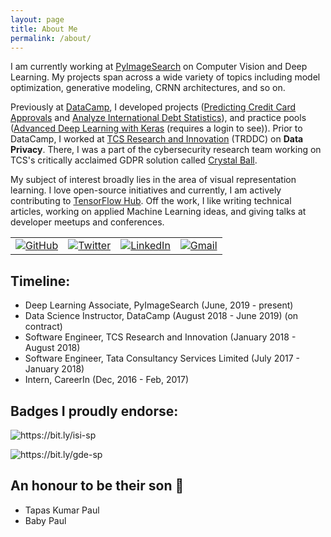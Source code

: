 ```yaml
---
layout: page
title: About Me
permalink: /about/
---
```

I am currently working at [PyImageSearch](https://www.pyimagesearch.com/) on Computer Vision and Deep Learning. My projects span across a wide variety of topics including model optimization, generative modeling, CRNN architectures, and so on.

Previously at [DataCamp](https://www.datacamp.com/), I developed projects ([Predicting Credit Card Approvals](https://www.datacamp.com/projects/558?tap_a=5644-dce66f&tap_s=357540-5b28dd) and [Analyze International Debt Statistics](https://www.datacamp.com/projects/754?tap_a=5644-dce66f&tap_s=357540-5b28dd)), and practice pools ([Advanced Deep Learning with Keras](https://practice.datacamp.com/p/217?tap_a=5644-dce66f&tap_s=357540-5b28dd) (requires a login to see)). Prior to DataCamp, I worked at [TCS Research and Innovation](https://www.tcs.com/research-and-innovation) (TRDDC) on **Data Privacy**. There, I was a part of the cybersecurity research team working on TCS's critically acclaimed GDPR solution called [Crystal Ball](https://www.tcs.com/tcs-recognized-leader-gdpr-services-by-nelsonhall).

My subject of interest broadly lies in the area of visual representation learning. I love open-source initiatives and currently, I am actively contributing to [TensorFlow Hub](https://tfhub.dev/s?publisher=sayakpaul). Off the work, I like writing technical articles, working on applied Machine Learning ideas, and giving talks at developer meetups and conferences.

<table>
  <tr>
      <td><a href="https://github.com/sayakpaul"><img src="https://img.shields.io/github/followers/sayakpaul.svg?label=GitHub&style=social" alt="GitHub"></a></td>
    <td><a href="https://twitter.com/sayakpaul"><img src="https://img.shields.io/twitter/follow/RisingSayak?label=Twitter&style=social" alt="Twitter"></a></td>
    <td><a href="https://www.linkedin.com/in/sayak-paul"><img src="https://img.shields.io/badge/LinkedIn--_.svg?style=social&logo=linkedin" alt="LinkedIn"></a></td>
    <td><a href="mailto:spsayakpaul@gmail.com"><img src="https://img.shields.io/badge/Gmail--_.svg?style=social&logo=gmail" alt="Gmail"></a></td>
  </tr>
</table>

## Timeline:
- Deep Learning Associate, PyImageSearch (June, 2019 - present)
- Data Science Instructor, DataCamp (August 2018 - June 2019) (on contract)
- Software Engineer, TCS Research and Innovation (January 2018 - August 2018)
- Software Engineer, Tata Consultancy Services Limited (July 2017 - January 2018)
- Intern, CareerIn (Dec, 2016 - Feb, 2017) 

## Badges I proudly endorse:

![]({{site.baseurl}}/images/innovator_badge.jpg "https://bit.ly/isi-sp")

![]({{site.baseurl}}/images/gde_badge.png "https://bit.ly/gde-sp")

## An honour to be their son 🙂
- Tapas Kumar Paul
- Baby Paul
